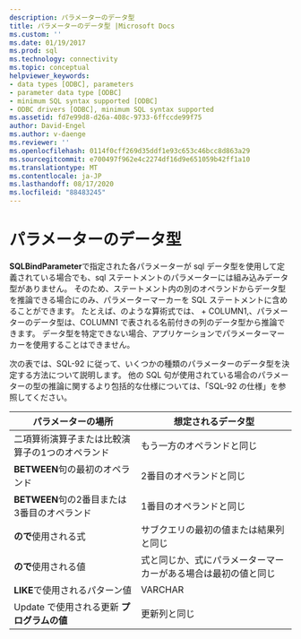 ```yaml
---
description: パラメーターのデータ型
title: パラメーターのデータ型 |Microsoft Docs
ms.custom: ''
ms.date: 01/19/2017
ms.prod: sql
ms.technology: connectivity
ms.topic: conceptual
helpviewer_keywords:
- data types [ODBC], parameters
- parameter data type [ODBC]
- minimum SQL syntax supported [ODBC]
- ODBC drivers [ODBC], minimum SQL syntax supported
ms.assetid: fd7e99d8-d26a-408c-9733-6ffccde99f75
author: David-Engel
ms.author: v-daenge
ms.reviewer: ''
ms.openlocfilehash: 0114f0cff269d35ddf1e93c653c46bcc8d863a29
ms.sourcegitcommit: e700497f962e4c2274df16d9e651059b42ff1a10
ms.translationtype: MT
ms.contentlocale: ja-JP
ms.lasthandoff: 08/17/2020
ms.locfileid: "88483245"
---
```

# <a name="parameter-data-types"></a>パラメーターのデータ型
**SQLBindParameter**で指定された各パラメーターが sql データ型を使用して定義されている場合でも、sql ステートメントのパラメーターには組み込みデータ型がありません。 そのため、ステートメント内の別のオペランドからデータ型を推論できる場合にのみ、パラメーターマーカーを SQL ステートメントに含めることができます。 たとえば、のような算術式では、 + COLUMN1,、パラメーターのデータ型は、COLUMN1 で表される名前付きの列のデータ型から推論できます。 データ型を特定できない場合、アプリケーションでパラメーターマーカーを使用することはできません。  
  
 次の表では、SQL-92 に従って、いくつかの種類のパラメーターのデータ型を決定する方法について説明します。 他の SQL 句が使用されている場合のパラメーターの型の推論に関するより包括的な仕様については、「SQL-92 の仕様」を参照してください。  
  
|パラメーターの場所|想定されるデータ型|  
|---------------------------|-----------------------|  
|二項算術演算子または比較演算子の1つのオペランド|もう一方のオペランドと同じ|  
|**BETWEEN**句の最初のオペランド|2番目のオペランドと同じ|  
|**BETWEEN**句の2番目または3番目のオペランド|1番目のオペランドと同じ|  
|**ので**使用される式|サブクエリの最初の値または結果列と同じ|  
|**ので**使用される値|式と同じか、式にパラメーターマーカーがある場合は最初の値と同じ|  
|**LIKE**で使用されるパターン値|VARCHAR|  
|Update で使用される更新 **プログラムの値**|更新列と同じ|
